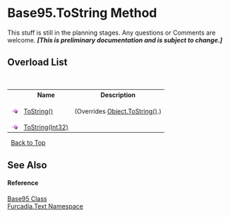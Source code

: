 # Base95.ToString Method 
This stuff is still in the planning stages. Any questions or Comments are welcome. _**\[This is preliminary documentation and is subject to change.\]**_


## Overload List
&nbsp;<table><tr><th></th><th>Name</th><th>Description</th></tr><tr><td>![Public method](media/pubmethod.gif "Public method")</td><td><a href="M_Furcadia_Text_Base95_ToString">ToString()</a></td><td>

 (Overrides <a href="http://msdn2.microsoft.com/en-us/library/7bxwbwt2" target="_blank">Object.ToString()</a>.)</td></tr><tr><td>![Public method](media/pubmethod.gif "Public method")</td><td><a href="M_Furcadia_Text_Base95_ToString_1">ToString(Int32)</a></td><td></td></tr></table>&nbsp;
<a href="#base95.tostring-method">Back to Top</a>

## See Also


#### Reference
<a href="T_Furcadia_Text_Base95">Base95 Class</a><br /><a href="N_Furcadia_Text">Furcadia.Text Namespace</a><br />